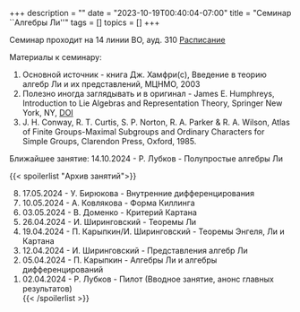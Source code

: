 +++
description = ""
date = "2023-10-19T00:40:04-07:00"
title = "Семинар ``Алгебры Ли''"
tags = []
topics = []
+++

Семинар проходит на 14 линии ВО, ауд. 310 
[Расписание](https://indico.eimi.ru/category/113/)

Материалы к семинару:
1. Основной источник - книга Дж. Хамфри(с), Введение в теорию алгебр Ли и их представлений, МЦНМО, 2003 [](https://biblio.mccme.ru/node/1667)
2. Полезно иногда заглядывать и в оригинал - James E. Humphreys, Introduction to Lie Algebras and Representation Theory, Springer New York, NY, [DOI](https://doi.org/10.1007/978-1-4612-6398-2)
3. J. H. Conway, R. T. Curtis, S. P. Norton, R. A. Parker & R. A. Wilson, Atlas of Finite Groups-Maximal Subgroups and Ordinary Characters for Simple Groups, Clarendon Press, Oxford, 1985.

Ближайшее занятие:
14.10.2024 - Р. Лубков - Полупростые алгебры Ли

{{< spoilerlist "Архив занятий">}}<ol reversed>
  <li>17.05.2024 - У. Бирюкова - Внутренние дифференцирования</li>
  <li>10.05.2024 - А. Ковлякова - Форма Киллинга</li>
  <li>03.05.2024 - В. Доменко - Критерий Картана</li>
  <li>26.04.2024 - И. Ширинговский - Теоремы Ли</li>
  <li>19.04.2024 - П. Карыпкин/И. Ширинговский - Теоремы Энгеля, Ли и Картана</li>
  <li>12.04.2024 - И. Ширинговский - Представления алгебр Ли</li>
  <li>05.04.2024 - П. Карыпкин - Алгебры Ли и алгебры дифференцирований</li>
  <li>02.04.2024 - Р. Лубков - Пилот (Вводное занятие, анонс главных результатов)</li>
{{< /spoilerlist >}}
